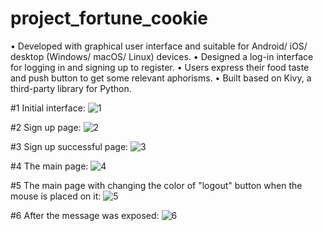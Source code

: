 # project_fortune_cookie


•	Developed with graphical user interface and suitable for Android/ iOS/ desktop (Windows/ macOS/ Linux) devices.
•	Designed a log-in interface for logging in and signing up to register.
•	Users express their food taste and push button to get some relevant aphorisms.
•	Built based on Kivy, a third-party library for Python.


#1 Initial interface:
![1](https://user-images.githubusercontent.com/61263191/145774115-2252145c-8d49-4f4a-a851-67cdaa20cf0c.jpg)


#2 Sign up page:
![2](https://user-images.githubusercontent.com/61263191/145774106-409cdb73-872f-42e5-ab2b-20b7a4d46fa2.jpg)


#3 Sign up successful page:
![3](https://user-images.githubusercontent.com/61263191/145774175-1822fb40-8536-43ce-ae16-df9b891b4a1d.jpg)


#4 The main page:
![4](https://user-images.githubusercontent.com/61263191/145774281-d461d231-bdde-4a0d-bd84-2b27eac1753a.jpg)


#5 The main page with changing the color of "logout" button when the mouse is placed on it:
![5](https://user-images.githubusercontent.com/61263191/145774516-58f8a62e-2522-474b-a4e5-56bdd4f0f240.jpg)


#6 After the message was exposed:
![6](https://user-images.githubusercontent.com/61263191/145774593-5d4b142a-c570-4f31-89ef-07800643a990.jpg)

